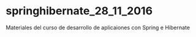 # springhibernate_28_11_2016
Materiales del curso de desarrollo de aplicaiones con Spring e Hibernate
